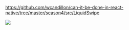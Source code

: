 https://github.com/wcandillon/can-it-be-done-in-react-native/tree/master/season4/src/LiquidSwipe



![](demo.gif)
